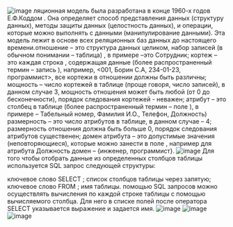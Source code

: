 ![image](https://user-images.githubusercontent.com/112687500/197965687-6fb89c47-00bb-4fb9-8b3c-ce19834df1dd.png)
ляционная модель была разработана в конце 1960-х годов Е.Ф.Коддом . Она определяет способ представления данных (структуру данных), методы защиты данных (целостность данных), и операции, которые можно выполнять с данными (манипулирование данными). Эта модель лежит в основе всех реляционных баз данных до настоящего времени.отношение  – это структура данных целиком, набор записей (в обычном понимании – таблица) , в  примере –это Сотрудник;
кортеж – это каждая строка , содержащая данные (более распространенный термин – запись ), например, <001, Борин С.А, 234-01-23, программист>, все кортежи в отношении должны быть различны;
мощность – число кортежей в таблице (проще говоря, число записей), в данном случае 3, мощность отношения может быть любой (от 0 до бесконечности), порядок следования кортежей - неважен;
атрибут – это столбец в таблице (более распространенный термин – поле ), в примере – Табельный номер, Фамилия И.О., Телефон, Должность) 
размерность – это число атрибутов в таблице, в данном случае – 4;
размерность отношения должна быть больше 0, порядок следования атрибутов существенен;
 домен атрибута – это допустимые значения (неповторяющиеся), которые можно занести в поле , например для атрибута Должность домен – {инженер, программист}.
 ![image](https://user-images.githubusercontent.com/112687500/197967765-4403bc18-809c-46be-8e55-68754c9ad34c.png)
Для того чтобы отобрать данные из определенных столбцов таблицы используется SQL запрос следующей структуры: 

ключевое слово SELECT ; 
список столбцов таблицы через запятую; 
ключевое слово FROM ; 
имя таблицы. помощью SQL запросов можно осуществлять вычисления по каждой строке таблицы с помощью вычисляемого столбца. Для него в списке полей после оператора SELECT указывается выражение и задается имя.
![image](https://user-images.githubusercontent.com/112687500/197984363-e38de0d4-69f7-4f1d-99f3-a9696426a3ac.png)
![image](https://user-images.githubusercontent.com/112687500/197984400-751aa4b4-0bb7-4bee-9275-bff79ea67c9b.png)
![image](https://user-images.githubusercontent.com/112687500/197985058-5b8cec34-04e1-4fff-819d-b2df92042c96.png)

